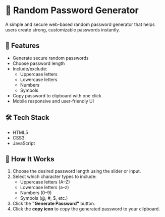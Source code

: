 # 🔐 Random Password Generator

A simple and secure web-based random password generator that helps users create strong, customizable passwords instantly.

## 🚀 Features

- Generate secure random passwords  
- Choose password length  
- Include/exclude:
  - Uppercase letters
  - Lowercase letters
  - Numbers
  - Symbols
- Copy password to clipboard with one click  
- Mobile responsive and user-friendly UI

## 🛠️ Tech Stack

 - HTML5
 - CSS3
 - JavaScript

## 🧩 How It Works

1. Choose the desired password length using the slider or input.
2. Select which character types to include:
   - Uppercase letters (A–Z)
   - Lowercase letters (a–z)
   - Numbers (0–9)
   - Symbols (@, #, $, etc.)
3. Click the **"Generate Password"** button.
4. Click the **copy icon** to copy the generated password to your clipboard.

